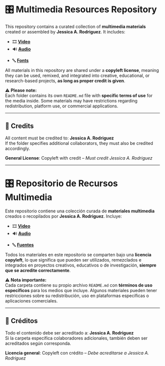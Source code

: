 # 🎛️ Multimedia Resources Repository

This repository contains a curated collection of **multimedia materials** created or assembled by **Jessica A. Rodriguez**. It includes:

- 🎞️ **[Video](Video/README.md)**
- 🔊 **[Audio](Video/README.md)**  
<!-- - 🖼️ **[Images](Video/README.md)** -->
- 🔤 **[Fonts](Video/README.md)**

All materials in this repository are shared under a **copyleft license**, meaning they can be used, remixed, and integrated into creative, educational, or research-based projects, **as long as proper credit is given**.

⚠️ **Please note:**  
Each folder contains its own `README.md` file with **specific terms of use** for the media inside. Some materials may have restrictions regarding redistribution, platform use, or commercial applications.

---

## 📌 Credits

All content must be credited to: **Jessica A. Rodriguez**  
If the folder specifies additional collaborators, they must also be credited accordingly.

**General License**: Copyleft with credit – *Must credit Jessica A. Rodriguez*

---

# 🎛️ Repositorio de Recursos Multimedia

Este repositorio contiene una colección curada de **materiales multimedia** creados o recopilados por **Jessica A. Rodriguez**. Incluye:

- 🎞️ **[Video](Video/README.md)**
- 🔊 **[Audio](Video/README.md)**  
<!-- - 🖼️ **[Images](Video/README.md)** -->
- 🔤 **[Fuentes](Video/README.md)**

Todos los materiales en este repositorio se comparten bajo una **licencia copyleft**, lo que significa que pueden ser utilizados, remezclados e integrados en proyectos creativos, educativos o de investigación, **siempre que se acredite correctamente**.

⚠️ **Nota importante:**  
Cada carpeta contiene su propio archivo `README.md` con **términos de uso específicos** para los medios que incluye. Algunos materiales pueden tener restricciones sobre su redistribución, uso en plataformas específicas o aplicaciones comerciales.

---

## 📌 Créditos

Todo el contenido debe ser acreditado a: **Jessica A. Rodriguez**  
Si la carpeta especifica colaboradores adicionales, también deben ser acreditados según corresponda.

**Licencia general**: Copyleft con crédito – *Debe acreditarse a Jessica A. Rodriguez*
